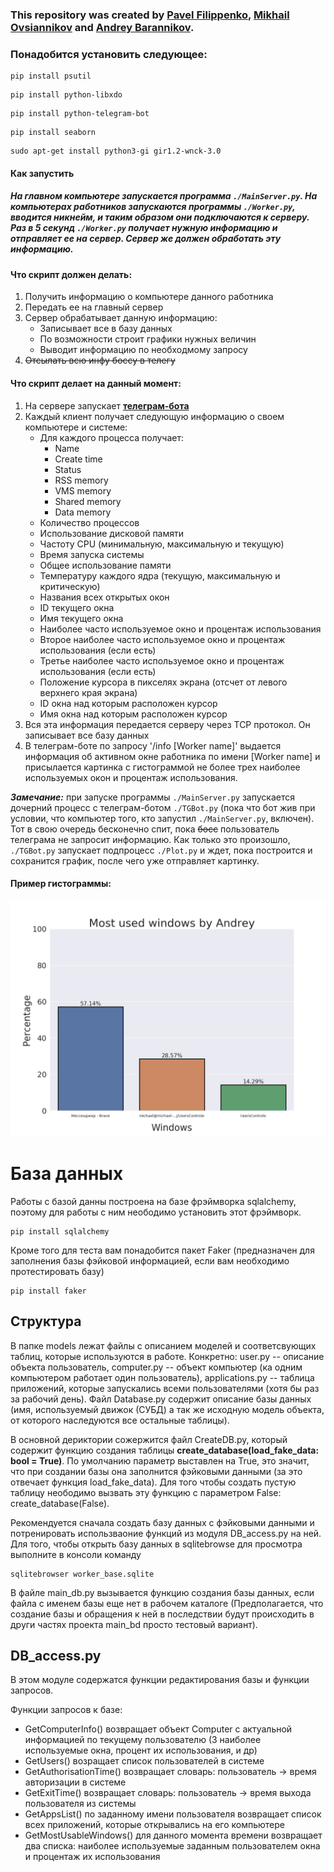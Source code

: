 ### This repository was created by [Pavel Filippenko](https://github.com/pavel-collab), [Mikhail Ovsiannikov](https://github.com/OAMichael) and [Andrey Barannikov](https://github.com/barannikovav).

### Понадобится установить следующее:
```console
pip install psutil
```
```console
pip install python-libxdo
```
```console
pip install python-telegram-bot
```
```console
pip install seaborn
```
```console
sudo apt-get install python3-gi gir1.2-wnck-3.0
```

#### Как запустить
##### На главном компьютере запускается программа `./MainServer.py`. На компьютерах работников запускаются программы `./Worker.py`, вводится никнейм, и таким образом они подключаются к серверу. Раз в 5 секунд `./Worker.py` получает нужную информацию и отправляет ее на сервер. Сервер же должен обработать эту информацию.


#### Что скрипт должен делать:
1. Получить информацию о компьютере данного работника
2. Передать ее на главный сервер
3. Сервер обрабатывает данную информацию:
	- Записывает все в базу данных
	- По возможности строит графики нужных величин
	- Выводит информацию по необходмому запросу
4. ~~Отсылать всю инфу боссу в телегу~~

#### Что скрипт делает на данный момент:
1. На сервере запускает [**телеграм-бота**](https://t.me/Conntrol_test_bot)
2. Каждый клиент получает следующую информацию о своем компьютере и системе:
	- Для каждого процесса получает:
		- Name
		- Create time
		- Status
		- RSS memory
		- VMS memory
		- Shared memory
		- Data memory
	- Количество процессов
	- Использование дисковой памяти
	- Частоту CPU (минимальную, максимальную и текущую)
	- Время запуска системы
	- Общее использование памяти
	- Температуру каждого ядра (текущую, максимальную и критическую)
	- Названия всех открытых окон
	- ID текущего окна
	- Имя текущего окна
	- Наиболее часто используемое окно и процентаж использования
	- Второе наиболее часто используемое окно и процентаж использования (если есть)
	- Третье наиболее часто используемое окно и процентаж использования (если есть)
	- Положение курсора в пикселях экрана (отсчет от левого верхнего края экрана)
	- ID окна над которым расположен курсор
	- Имя окна над которым расположен курсор
3. Вся эта информация передается серверу через TCP протокол. Он записывает все базу данных
4. В телеграм-боте по запросу '/info [Worker name]' выдается информация об активном окне работника по имени [Worker name] и присылается картинка с гистограммой не более трех наиболее используемых окон и процентаж использования.

***Замечание:*** при запуске программы `./MainServer.py` запускается дочерний процесс с телеграм-ботом `./TGBot.py` (пока что бот жив при условии, что компьютер того, кто запустил `./MainServer.py`, включен). Тот в свою очередь бесконечно спит, пока ~~босс~~ пользователь телеграма не запросит информацию. Как только это произошло, `./TGBot.py` запускает подпроцесс `./Plot.py` и ждет, пока построится и сохранится график, после чего уже отправляет картинку.


#### Пример гистограммы:

![Пример](./Graphs/WindowsAndrey.png)

# База данных

Работы с базой данны построена на базе фрэймворка sqlalchemy, поэтому для работы с ним неободимо установить этот фрэймворк.
```consol
pip install sqlalchemy
```
Кроме того для теста вам понадобится пакет Faker (предназначен для заполнения базы фэйковой информацией, если вам необходимо протестировать базу)
```colsol
pip install faker
```

## Структура

В папке models лежат файлы с описанием моделей и соответсвующих таблиц, которые используются в работе. Конкретно: user.py -- описание объекта пользователь, computer.py -- объект компьютер (ка одним компьютером работает один пользователь), applications.py -- таблица приложений, которые запускались всеми пользователями (хотя бы раз за рабочий день). Файл Database.py содержит описание базы данных (имя, используемый движок (СУБД) а так же исходную модель объекта, от которого наследуются все остальные таблицы).

В основной дериктории сожержится файл CreateDB.py, который содержит функцию создания таблицы __create_database(load_fake_data: bool = True)__. По умолчанию параметр выставлен на True, это значит, что при создании базы она заполнится фэйковыми данными (за это отвечает функция load_fake_data). Для того чтобы создать пустую таблицу неободимо вызвать эту функцию с параметром False: create_database(False).

Рекомендуется сначала создать базу данных с фэйковыми данными и потренировать использваоние функций из модуля DB_access.py на ней. Для того, чтобы открыть базу данных в sqlitebrowse для просмотра выполните в консоли команду
```consol
sqlitebrowser worker_base.sqlite
```

В файле main_db.py вызывается функцию создания базы данных, если файла с именем базы еще нет в рабочем каталоге (Предполагается, что создание базы и обращения к ней в последствии будут происходить в други частях проекта main_bd просто тестовый вариант).

## DB_access.py

В этом модуле содержатся функции редактирования базы и функции запросов.

Функции запросов к базе:
- GetComputerInfo() возвращает объект Computer c актуальной информацией по текущему пользователю (3 наиболее используемые окна, процент их использования, и др)
- GetUsers() возращает список пользователей в системе
- GetAuthorisationTime() возвращает словарь: пользователь -> время авторизации в системе
- GetExitTime() возвращает словарь: пользователь -> время выхода пользователя из системы
- GetAppsList() по заданному имени пользователя возвращает список всех приложений, которые открывались на его компьютере
- GetMostUsableWindows() для данного момента времени возвращает два списка: наиболее используемые заданным пользователем окна и процентаж их использования